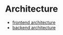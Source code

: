 # Architecture

* [frontend architecture](frontend-data-requests.md)
* [backend architecture](../backend/README.md)
